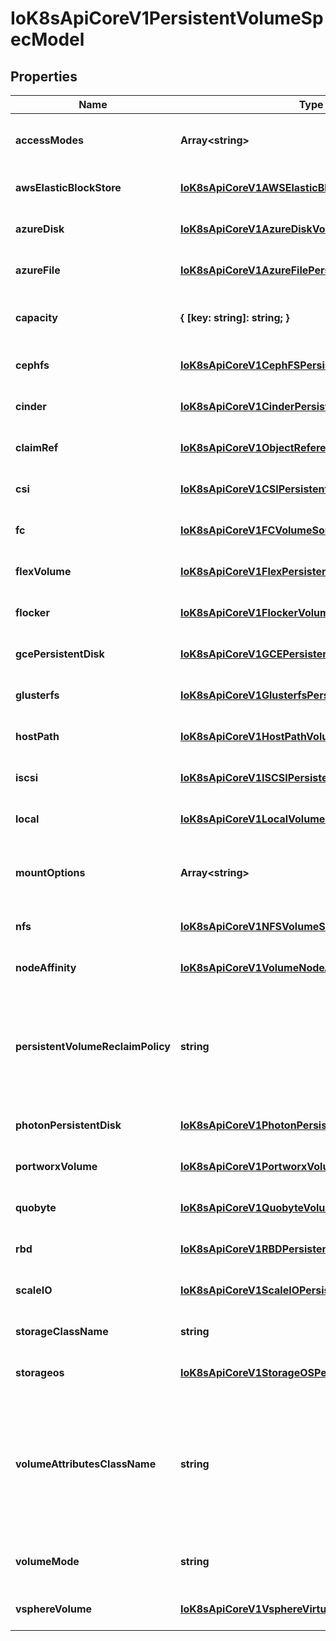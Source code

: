 # IoK8sApiCoreV1PersistentVolumeSpecModel

## Properties

Name | Type | Description | Notes
------------ | ------------- | ------------- | -------------
**accessModes** | **Array&lt;string&gt;** | accessModes contains all ways the volume can be mounted. More info: https://kubernetes.io/docs/concepts/storage/persistent-volumes#access-modes | [optional] [default to undefined]
**awsElasticBlockStore** | [**IoK8sApiCoreV1AWSElasticBlockStoreVolumeSource**](IoK8sApiCoreV1AWSElasticBlockStoreVolumeSource.md) |  | [optional] [default to undefined]
**azureDisk** | [**IoK8sApiCoreV1AzureDiskVolumeSource**](IoK8sApiCoreV1AzureDiskVolumeSource.md) |  | [optional] [default to undefined]
**azureFile** | [**IoK8sApiCoreV1AzureFilePersistentVolumeSource**](IoK8sApiCoreV1AzureFilePersistentVolumeSource.md) |  | [optional] [default to undefined]
**capacity** | **{ [key: string]: string; }** | capacity is the description of the persistent volume\&#39;s resources and capacity. More info: https://kubernetes.io/docs/concepts/storage/persistent-volumes#capacity | [optional] [default to undefined]
**cephfs** | [**IoK8sApiCoreV1CephFSPersistentVolumeSource**](IoK8sApiCoreV1CephFSPersistentVolumeSource.md) |  | [optional] [default to undefined]
**cinder** | [**IoK8sApiCoreV1CinderPersistentVolumeSource**](IoK8sApiCoreV1CinderPersistentVolumeSource.md) |  | [optional] [default to undefined]
**claimRef** | [**IoK8sApiCoreV1ObjectReference**](IoK8sApiCoreV1ObjectReference.md) |  | [optional] [default to undefined]
**csi** | [**IoK8sApiCoreV1CSIPersistentVolumeSource**](IoK8sApiCoreV1CSIPersistentVolumeSource.md) |  | [optional] [default to undefined]
**fc** | [**IoK8sApiCoreV1FCVolumeSource**](IoK8sApiCoreV1FCVolumeSource.md) |  | [optional] [default to undefined]
**flexVolume** | [**IoK8sApiCoreV1FlexPersistentVolumeSource**](IoK8sApiCoreV1FlexPersistentVolumeSource.md) |  | [optional] [default to undefined]
**flocker** | [**IoK8sApiCoreV1FlockerVolumeSource**](IoK8sApiCoreV1FlockerVolumeSource.md) |  | [optional] [default to undefined]
**gcePersistentDisk** | [**IoK8sApiCoreV1GCEPersistentDiskVolumeSource**](IoK8sApiCoreV1GCEPersistentDiskVolumeSource.md) |  | [optional] [default to undefined]
**glusterfs** | [**IoK8sApiCoreV1GlusterfsPersistentVolumeSource**](IoK8sApiCoreV1GlusterfsPersistentVolumeSource.md) |  | [optional] [default to undefined]
**hostPath** | [**IoK8sApiCoreV1HostPathVolumeSource**](IoK8sApiCoreV1HostPathVolumeSource.md) |  | [optional] [default to undefined]
**iscsi** | [**IoK8sApiCoreV1ISCSIPersistentVolumeSource**](IoK8sApiCoreV1ISCSIPersistentVolumeSource.md) |  | [optional] [default to undefined]
**local** | [**IoK8sApiCoreV1LocalVolumeSource**](IoK8sApiCoreV1LocalVolumeSource.md) |  | [optional] [default to undefined]
**mountOptions** | **Array&lt;string&gt;** | mountOptions is the list of mount options, e.g. [\&quot;ro\&quot;, \&quot;soft\&quot;]. Not validated - mount will simply fail if one is invalid. More info: https://kubernetes.io/docs/concepts/storage/persistent-volumes/#mount-options | [optional] [default to undefined]
**nfs** | [**IoK8sApiCoreV1NFSVolumeSource**](IoK8sApiCoreV1NFSVolumeSource.md) |  | [optional] [default to undefined]
**nodeAffinity** | [**IoK8sApiCoreV1VolumeNodeAffinity**](IoK8sApiCoreV1VolumeNodeAffinity.md) |  | [optional] [default to undefined]
**persistentVolumeReclaimPolicy** | **string** | persistentVolumeReclaimPolicy defines what happens to a persistent volume when released from its claim. Valid options are Retain (default for manually created PersistentVolumes), Delete (default for dynamically provisioned PersistentVolumes), and Recycle (deprecated). Recycle must be supported by the volume plugin underlying this PersistentVolume. More info: https://kubernetes.io/docs/concepts/storage/persistent-volumes#reclaiming | [optional] [default to undefined]
**photonPersistentDisk** | [**IoK8sApiCoreV1PhotonPersistentDiskVolumeSource**](IoK8sApiCoreV1PhotonPersistentDiskVolumeSource.md) |  | [optional] [default to undefined]
**portworxVolume** | [**IoK8sApiCoreV1PortworxVolumeSource**](IoK8sApiCoreV1PortworxVolumeSource.md) |  | [optional] [default to undefined]
**quobyte** | [**IoK8sApiCoreV1QuobyteVolumeSource**](IoK8sApiCoreV1QuobyteVolumeSource.md) |  | [optional] [default to undefined]
**rbd** | [**IoK8sApiCoreV1RBDPersistentVolumeSource**](IoK8sApiCoreV1RBDPersistentVolumeSource.md) |  | [optional] [default to undefined]
**scaleIO** | [**IoK8sApiCoreV1ScaleIOPersistentVolumeSource**](IoK8sApiCoreV1ScaleIOPersistentVolumeSource.md) |  | [optional] [default to undefined]
**storageClassName** | **string** | storageClassName is the name of StorageClass to which this persistent volume belongs. Empty value means that this volume does not belong to any StorageClass. | [optional] [default to undefined]
**storageos** | [**IoK8sApiCoreV1StorageOSPersistentVolumeSource**](IoK8sApiCoreV1StorageOSPersistentVolumeSource.md) |  | [optional] [default to undefined]
**volumeAttributesClassName** | **string** | Name of VolumeAttributesClass to which this persistent volume belongs. Empty value is not allowed. When this field is not set, it indicates that this volume does not belong to any VolumeAttributesClass. This field is mutable and can be changed by the CSI driver after a volume has been updated successfully to a new class. For an unbound PersistentVolume, the volumeAttributesClassName will be matched with unbound PersistentVolumeClaims during the binding process. This is an alpha field and requires enabling VolumeAttributesClass feature. | [optional] [default to undefined]
**volumeMode** | **string** | volumeMode defines if a volume is intended to be used with a formatted filesystem or to remain in raw block state. Value of Filesystem is implied when not included in spec. | [optional] [default to undefined]
**vsphereVolume** | [**IoK8sApiCoreV1VsphereVirtualDiskVolumeSource**](IoK8sApiCoreV1VsphereVirtualDiskVolumeSource.md) |  | [optional] [default to undefined]


